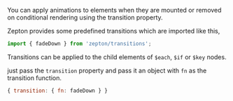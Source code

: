 You can apply animations to elements when they are mounted or removed on conditional rendering 
using the transition property.

Zepton provides some predefined transitions which are imported like this,

```javascript
import { fadeDown } from 'zepton/transitions';
```

Transitions can be applied to the child elements of `$each`, `$if` or `$key` nodes.

just pass the `transition` property and pass it an object with `fn` as the transition function.

```javascript
{ transition: { fn: fadeDown } }
```


